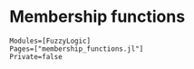 # Membership functions

```@autodocs
Modules=[FuzzyLogic]
Pages=["membership_functions.jl"]
Private=false
```
